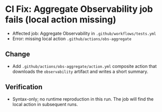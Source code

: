 # CI Fix: Aggregate Observability job fails (local action missing)

- Affected job: Aggregate Observability in `.github/workflows/tests.yml`
- Error: missing local action `.github/actions/obs-aggregate`

## Change

- Add `.github/actions/obs-aggregate/action.yml` composite action that downloads the `observability` artifact and writes a short summary.

## Verification

- Syntax-only; no runtime reproduction in this run. The job will find the local action in subsequent runs.
